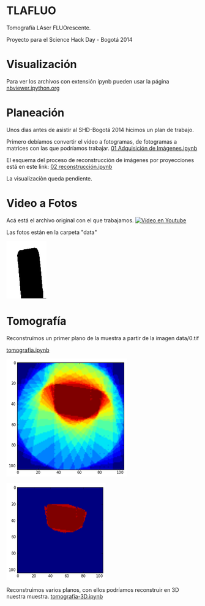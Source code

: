 # TLAFLUO

Tomografía LAser FLUOrescente.

Proyecto para el Science Hack Day - Bogotá 2014

# Visualización

Para ver los archivos con extensión ipynb pueden usar la página [nbviewer.ipython.org](http://nbviewer.ipython.org/)

# Planeación

Unos dìas antes de asistir al SHD-Bogotá 2014 hicimos un plan de trabajo.

Primero debíamos convertir el vídeo a fotogramas, de fotogramas a matrices con las que podríamos trabajar.
[01 Adquisición de Imágenes.ipynb](http://nbviewer.ipython.org/github/flgomezc/tlafluo/blob/master/01%20Adquisicion%20de%20Imagenes.ipynb)

El esquema del proceso de reconstrucción de imágenes por proyecciones está en este link: [02 reconstrucción.ipynb](http://nbviewer.ipython.org/github/flgomezc/tlafluo/blob/master/02%20reconstrucci%C3%B3n.ipynb)

La visualizaciòn queda pendiente.

# Video a Fotos

Acá está el archivo original con el que trabajamos.
[![Vídeo en Youtube](http://img.youtube.com/vi/gh1sMMadxtc/0.jpg)](http://www.youtube.com/watch?v=gh1sMMadxtc)

Las fotos están en la carpeta "data"

![data/o.tif](https://github.com/flgomezc/tlafluo/raw/master/data/0.tif "Imagen limpia data/0.tif")


# Tomografía

Reconstruímos un primer plano de la muestra a partir de  la imagen data/0.tif

[tomografia.ipynb](http://nbviewer.ipython.org/github/flgomezc/tlafluo/blob/master/tomografia.ipynb)

![img/tomo1.png](https://github.com/flgomezc/tlafluo/raw/master/img/tomo1.png "Imagen reconstruida 1")

![img/tomo2.png](https://github.com/flgomezc/tlafluo/raw/master/img/tomo2.png "Imagen reconstruida y limpia")


Reconstruìmos varios planos, con ellos podríamos reconstruir en 3D nuestra muestra. [tomografía-3D.ipynb](http://nbviewer.ipython.org/github/flgomezc/tlafluo/blob/master/tomografia-3D.ipynb)
